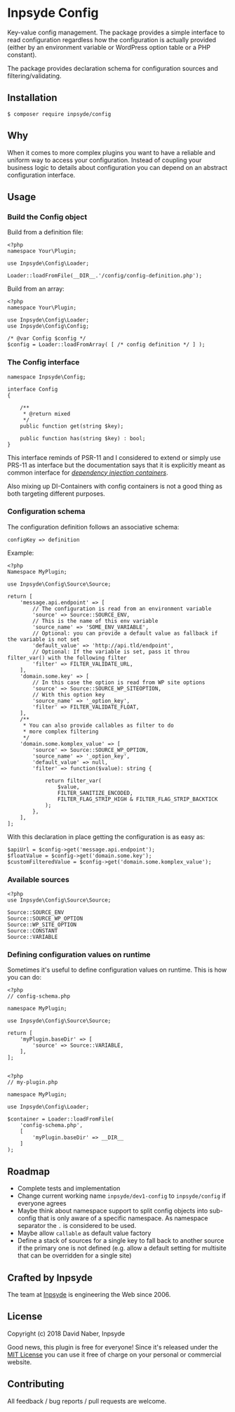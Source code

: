 # Inpsyde Config

Key-value config management. The package provides a simple interface to read configuration regardless how the configuration is actually provided (either by an environment variable or WordPress option table or a PHP constant).

The package provides declaration schema for configuration sources and filtering/validating.

## Installation

```
$ composer require inpsyde/config
```

## Why

When it comes to more complex plugins you want to have a reliable and uniform way to access your configuration. Instead of coupling your business logic to details about configuration you can depend on an abstract configuration interface.

## Usage

### Build the Config object

Build from a definition file:

    <?php
    namespace Your\Plugin;
    
    use Inpsyde\Config\Loader;
    
    Loader::loadFromFile(__DIR__.'/config/config-definition.php');

Build from an array:

    <?php
    namespace Your\Plugin;
    
    use Inpsyde\Config\Loader;
    use Inpsyde\Config\Config;
    
    /* @var Config $config */
    $config = Loader::loadFromArray( [ /* config definition */ ] );

### The Config interface

```
namespace Inpsyde\Config;

interface Config
{

    /**
     * @return mixed
     */
    public function get(string $key);

    public function has(string $key) : bool;
}
```
This interface reminds of PSR-11 and I considered to extend or simply use PRS-11 as interface but the documentation says that it is explicitly meant as common interface for [_dependency injection containers_](https://www.php-fig.org/psr/psr-11/).

Also mixing up DI-Containers with config containers is not a good thing as both targeting different purposes.


### Configuration schema

The configuration definition follows an associative schema:

    configKey => definition

Example:

    <?php
    Namespace MyPlugin;
    
    use Inpsyde\Config\Source\Source;
    
    return [
        'message.api.endpoint' => [
            // The configuration is read from an environment variable
            'source' => Source::SOURCE_ENV,
            // This is the name of this env variable
            'source_name' => 'SOME_ENV_VARIABLE',
            // Optional: you can provide a default value as fallback if the variable is not set
            'default_value' => 'http://api.tld/endpoint',
            // Optional: If the variable is set, pass it throu filter_var() with the following filter
            'filter' => FILTER_VALIDATE_URL,
        ],
        'domain.some.key' => [
            // In this case the option is read from WP site options
            'source' => Source::SOURCE_WP_SITEOPTION,
            // With this option key
            'source_name' => '_option_key',
            'filter' => FILTER_VALIDATE_FLOAT,
        ],
        /**
         * You can also provide callables as filter to do
         * more complex filtering
         */
        'domain.some.komplex_value' => [
            'source' => Source::SOURCE_WP_OPTION,
            'source_name' => '_option_key',
            'default_value' => null,
            'filter' => function($value): string {
    
                return filter_var(
                    $value,
                    FILTER_SANITIZE_ENCODED,
                    FILTER_FLAG_STRIP_HIGH & FILTER_FLAG_STRIP_BACKTICK
                );
            },
        ],
    ];


With this declaration in place getting the configuration is as easy as:

```
$apiUrl = $config->get('message.api.endpoint');
$floatValue = $config->get('domain.some.key');
$customFilteredValue = $config->get('domain.some.komplex_value');
```

### Available sources

    <?php
    use Inpsyde\Config\Source\Source;
    
    Source::SOURCE_ENV
    Source::SOURCE_WP_OPTION
    Source::WP_SITE_OPTION
    Source::CONSTANT
    Source::VARIABLE

### Defining configuration values on runtime

Sometimes it's useful to define configuration values on runtime. This is how you can do:

    <?php
    // config-schema.php
    
    namespace MyPlugin;
    
    use Inpsyde\Config\Source\Source;
    
    return [
        'myPlugin.baseDir' => [
            'source' => Source::VARIABLE,
        ],
    ];


    <?php
    // my-plugin.php
    
    namespace MyPlugin;
    
    use Inpsyde\Config\Loader;
    
    $container = Loader::loadFromFile(
        'config-schema.php',
        [
            'myPlugin.baseDir' => __DIR__
        ]
    );

## Roadmap

 * Complete tests and implementation
 * Change current working name `inpsyde/dev1-config` to `inpsyde/config` if everyone agrees
 * Maybe think about namespace support to split config objects into sub-config that is only aware of a specific namespace. As namespace separator the `.` is considered to be used.
 * Maybe allow `callable` as default value factory
 * Define a stack of sources for a single key to fall back to another source if the primary one is not defined (e.g. allow a default setting for multisite that can be overridden for a single site)

## Crafted by Inpsyde

The team at [Inpsyde](https://inpsyde.com) is engineering the Web since 2006.

## License

Copyright (c) 2018 David Naber, Inpsyde

Good news, this plugin is free for everyone! Since it's released under the [MIT License](LICENSE) you can use it free of charge on your personal or commercial website.

## Contributing

All feedback / bug reports / pull requests are welcome.
